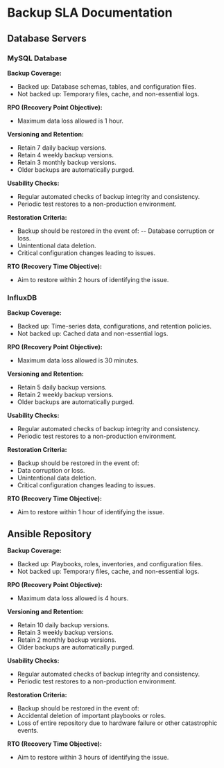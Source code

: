 # Backup SLA Documentation

## Database Servers

### MySQL Database

**Backup Coverage:**
- Backed up: Database schemas, tables, and configuration files.
- Not backed up: Temporary files, cache, and non-essential logs.

**RPO (Recovery Point Objective):**
- Maximum data loss allowed is 1 hour.

**Versioning and Retention:**
- Retain 7 daily backup versions.
- Retain 4 weekly backup versions.
- Retain 3 monthly backup versions.
- Older backups are automatically purged.

**Usability Checks:**
- Regular automated checks of backup integrity and consistency.
- Periodic test restores to a non-production environment.

**Restoration Criteria:**
- Backup should be restored in the event of:
-- Database corruption or loss.
- Unintentional data deletion.
- Critical configuration changes leading to issues.

**RTO (Recovery Time Objective):**
- Aim to restore within 2 hours of identifying the issue.

### InfluxDB

**Backup Coverage:**
- Backed up: Time-series data, configurations, and retention policies.
- Not backed up: Cached data and non-essential logs.

**RPO (Recovery Point Objective):**
- Maximum data loss allowed is 30 minutes.

**Versioning and Retention:**
- Retain 5 daily backup versions.
- Retain 2 weekly backup versions.
- Older backups are automatically purged.

**Usability Checks:**
- Regular automated checks of backup integrity and consistency.
- Periodic test restores to a non-production environment.

**Restoration Criteria:**
- Backup should be restored in the event of:
- Data corruption or loss.
- Unintentional data deletion.
- Critical configuration changes leading to issues.

**RTO (Recovery Time Objective):**
- Aim to restore within 1 hour of identifying the issue.

## Ansible Repository

**Backup Coverage:**
- Backed up: Playbooks, roles, inventories, and configuration files.
- Not backed up: Temporary files, cache, and non-essential logs.

**RPO (Recovery Point Objective):**
- Maximum data loss allowed is 4 hours.

**Versioning and Retention:**
- Retain 10 daily backup versions.
- Retain 3 weekly backup versions.
- Retain 2 monthly backup versions.
- Older backups are automatically purged.

**Usability Checks:**
- Regular automated checks of backup integrity and consistency.
- Periodic test restores to a non-production environment.

**Restoration Criteria:**
- Backup should be restored in the event of:
- Accidental deletion of important playbooks or roles.
- Loss of entire repository due to hardware failure or other catastrophic events.

**RTO (Recovery Time Objective):**
- Aim to restore within 3 hours of identifying the issue.
